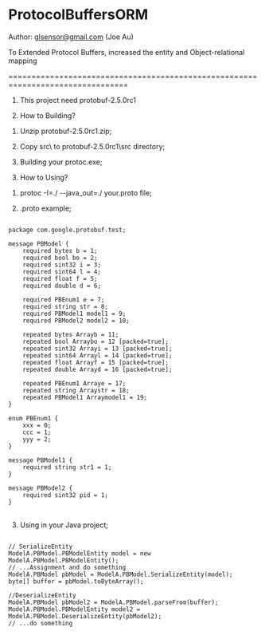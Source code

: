 ProtocolBuffersORM
==================

Author: glsensor@gmail.com (Joe Au)

To Extended Protocol Buffers, increased the entity and Object-relational mapping

================================================================================

1) This project need protobuf-2.5.0rc1

2) How to Building?

1. Unzip protobuf-2.5.0rc1.zip;

2. Copy src\ to protobuf-2.5.0rc1\src directory;

3. Building your protoc.exe;

3) How to Using?

1. protoc -I=./ --java_out=./ your.proto file;

2. .proto example;

<pre>
<code>
package com.google.protobuf.test;

message PBModel {
	required bytes b = 1;
	required bool bo = 2;
	required sint32 i = 3;
	required sint64 l = 4;
	required float f = 5;
	required double d = 6;

	required PBEnum1 e = 7; 
	required string str = 8;
	required PBModel1 model1 = 9;
	required PBModel2 model2 = 10;

	repeated bytes Arrayb = 11;
	repeated bool Arraybo = 12 [packed=true];
	repeated sint32 Arrayi = 13 [packed=true];
	repeated sint64 Arrayl = 14 [packed=true];
	repeated float Arrayf = 15 [packed=true];
	repeated double Arrayd = 16 [packed=true];
	
	repeated PBEnum1 Arraye = 17;
	repeated string Arraystr = 18;
	repeated PBModel1 Arraymodel1 = 19;
}

enum PBEnum1 {
	xxx = 0;
	ccc = 1;
	yyy = 2;
}

message PBModel1 {
	required string str1 = 1;
}

message PBModel2 {
	required sint32 pid = 1;
}
</code>
</pre>

3. Using in your Java project;

<pre>
<code>
// SerializeEntity
ModelA.PBModel.PBModelEntity model = new ModelA.PBModel.PBModelEntity();
// ...Assignment and do something
ModelA.PBModel pbModel = ModelA.PBModel.SerializeEntity(model);
byte[] buffer = pbModel.toByteArray();

//DeserializeEntity
ModelA.PBModel pbModel2 = ModelA.PBModel.parseFrom(buffer);
ModelA.PBModel.PBModelEntity model2 = ModelA.PBModel.DeserializeEntity(pbModel2);
// ...do something
</code>
</pre>
